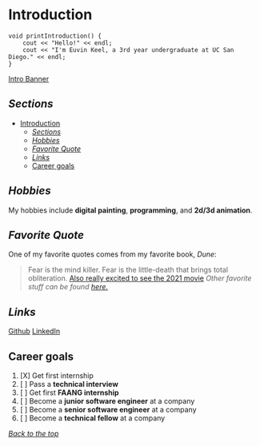 # Introduction
```
void printIntroduction() {
    cout << "Hello!" << endl;
    cout << "I'm Euvin Keel, a 3rd year undergraduate at UC San Diego." << endl;
}
```
[Intro Banner](assets/personalbanner.png)

## *Sections*
- [Introduction](#introduction)
  - [*Sections*](#sections)
  - [*Hobbies*](#hobbies)
  - [*Favorite Quote*](#favorite-quote)
  - [*Links*](#links)
  - [Career goals](#career-goals)

## *Hobbies*
My hobbies include **digital painting**, **programming**, and **2d/3d animation**.

## *Favorite Quote*
One of my favorite quotes comes from my favorite book, *Dune*:
>Fear is the mind killer. Fear is the little-death that brings total obliteration.
[Also really excited to see the 2021 movie](https://www.google.com/url?sa=i&url=https%3A%2F%2Fwww.booksoftitans.com%2Fbooks%2Fdune%2F&psig=AOvVaw3TFTWJvlGB40RVG4J28BUV&ust=1632680209178000&source=images&cd=vfe&ved=0CAsQjRxqFwoTCLDSzfLdmvMCFQAAAAAdAAAAABAk)
*Other favorite stuff can be found [here.](FAVORITES.md)*

## *Links*
[Github](https://github.com/euvinkeel)
[LinkedIn](https://www.linkedin.com/in/euvin-keel-b97157156/)

## Career goals
1. [X] Get first internship
2. [ ] Pass a __technical interview__
3. [ ] Get first __FAANG internship__
4. [ ] Become a __junior software engineer__ at a company
5. [ ] Become a __senior software engineer__ at a company
6. [ ] Become a __technical fellow__ at a company

[*Back to the top*](#introduction)